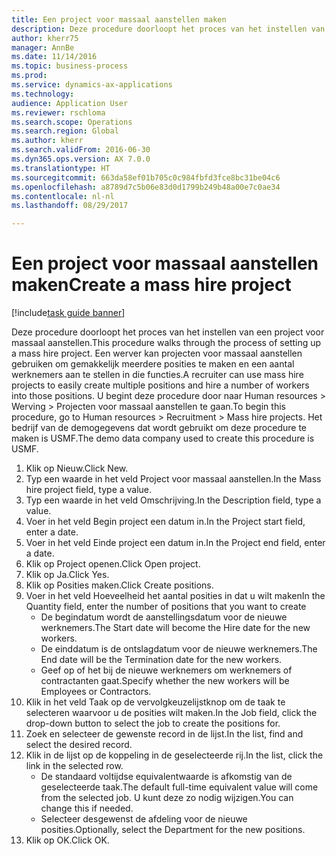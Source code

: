 ```yaml
--- 
title: Een project voor massaal aanstellen maken
description: Deze procedure doorloopt het proces van het instellen van een project voor massaal aanstellen.
author: kherr75
manager: AnnBe
ms.date: 11/14/2016
ms.topic: business-process
ms.prod: 
ms.service: dynamics-ax-applications
ms.technology: 
audience: Application User
ms.reviewer: rschloma
ms.search.scope: Operations
ms.search.region: Global
ms.author: kherr
ms.search.validFrom: 2016-06-30
ms.dyn365.ops.version: AX 7.0.0
ms.translationtype: HT
ms.sourcegitcommit: 663da58ef01b705c0c984fbfd3fce8bc31be04c6
ms.openlocfilehash: a8789d7c5b06e83d0d1799b249b48a00e7c0ae34
ms.contentlocale: nl-nl
ms.lasthandoff: 08/29/2017

---
```

# <a name="create-a-mass-hire-project"></a><span data-ttu-id="a2954-103">Een project voor massaal aanstellen maken</span><span class="sxs-lookup"><span data-stu-id="a2954-103">Create a mass hire project</span></span>

[!include[task guide banner](../../includes/task-guide-banner.md)]

<span data-ttu-id="a2954-104">Deze procedure doorloopt het proces van het instellen van een project voor massaal aanstellen.</span><span class="sxs-lookup"><span data-stu-id="a2954-104">This procedure walks through the process of setting up a mass hire project.</span></span> <span data-ttu-id="a2954-105">Een werver kan projecten voor massaal aanstellen gebruiken om gemakkelijk meerdere posities te maken en een aantal werknemers aan te stellen in die functies.</span><span class="sxs-lookup"><span data-stu-id="a2954-105">A recruiter can use mass hire projects to easily create multiple positions and hire a number of workers into those positions.</span></span> <span data-ttu-id="a2954-106">U begint deze procedure door naar Human resources > Werving > Projecten voor massaal aanstellen te gaan.</span><span class="sxs-lookup"><span data-stu-id="a2954-106">To begin this procedure, go to Human resources > Recruitment > Mass hire projects.</span></span> <span data-ttu-id="a2954-107">Het bedrijf van de demogegevens dat wordt gebruikt om deze procedure te maken is USMF.</span><span class="sxs-lookup"><span data-stu-id="a2954-107">The demo data company used to create this procedure is USMF.</span></span>

1. <span data-ttu-id="a2954-108">Klik op Nieuw.</span><span class="sxs-lookup"><span data-stu-id="a2954-108">Click New.</span></span>
2. <span data-ttu-id="a2954-109">Typ een waarde in het veld Project voor massaal aanstellen.</span><span class="sxs-lookup"><span data-stu-id="a2954-109">In the Mass hire project field, type a value.</span></span>
3. <span data-ttu-id="a2954-110">Typ een waarde in het veld Omschrijving.</span><span class="sxs-lookup"><span data-stu-id="a2954-110">In the Description field, type a value.</span></span>
4. <span data-ttu-id="a2954-111">Voer in het veld Begin project een datum in.</span><span class="sxs-lookup"><span data-stu-id="a2954-111">In the Project start field, enter a date.</span></span>
5. <span data-ttu-id="a2954-112">Voer in het veld Einde project een datum in.</span><span class="sxs-lookup"><span data-stu-id="a2954-112">In the Project end field, enter a date.</span></span>
6. <span data-ttu-id="a2954-113">Klik op Project openen.</span><span class="sxs-lookup"><span data-stu-id="a2954-113">Click Open project.</span></span>
7. <span data-ttu-id="a2954-114">Klik op Ja.</span><span class="sxs-lookup"><span data-stu-id="a2954-114">Click Yes.</span></span>
8. <span data-ttu-id="a2954-115">Klik op Posities maken.</span><span class="sxs-lookup"><span data-stu-id="a2954-115">Click Create positions.</span></span>
9. <span data-ttu-id="a2954-116">Voer in het veld Hoeveelheid het aantal posities in dat u wilt maken</span><span class="sxs-lookup"><span data-stu-id="a2954-116">In the Quantity field, enter the number of positions that you want to create</span></span>
    * <span data-ttu-id="a2954-117">De begindatum wordt de aanstellingsdatum voor de nieuwe werknemers.</span><span class="sxs-lookup"><span data-stu-id="a2954-117">The Start date will become the Hire date for the new workers.</span></span>  
    * <span data-ttu-id="a2954-118">De einddatum is de ontslagdatum voor de nieuwe werknemers.</span><span class="sxs-lookup"><span data-stu-id="a2954-118">The End date will be the Termination date for the new workers.</span></span>  
    * <span data-ttu-id="a2954-119">Geef op of het bij de nieuwe werknemers om werknemers of contractanten gaat.</span><span class="sxs-lookup"><span data-stu-id="a2954-119">Specify whether the new workers will be Employees or Contractors.</span></span>  
10. <span data-ttu-id="a2954-120">Klik in het veld Taak op de vervolgkeuzelijstknop om de taak te selecteren waarvoor u de posities wilt maken.</span><span class="sxs-lookup"><span data-stu-id="a2954-120">In the Job field, click the drop-down button to select the job to create the positions for.</span></span>
11. <span data-ttu-id="a2954-121">Zoek en selecteer de gewenste record in de lijst.</span><span class="sxs-lookup"><span data-stu-id="a2954-121">In the list, find and select the desired record.</span></span>
12. <span data-ttu-id="a2954-122">Klik in de lijst op de koppeling in de geselecteerde rij.</span><span class="sxs-lookup"><span data-stu-id="a2954-122">In the list, click the link in the selected row.</span></span>
    * <span data-ttu-id="a2954-123">De standaard voltijdse equivalentwaarde is afkomstig van de geselecteerde taak.</span><span class="sxs-lookup"><span data-stu-id="a2954-123">The default full-time equivalent value will come from the selected job.</span></span> <span data-ttu-id="a2954-124">U kunt deze zo nodig wijzigen.</span><span class="sxs-lookup"><span data-stu-id="a2954-124">You can change this if needed.</span></span>  
    * <span data-ttu-id="a2954-125">Selecteer desgewenst de afdeling voor de nieuwe posities.</span><span class="sxs-lookup"><span data-stu-id="a2954-125">Optionally, select the Department for the new positions.</span></span>  
13. <span data-ttu-id="a2954-126">Klik op OK.</span><span class="sxs-lookup"><span data-stu-id="a2954-126">Click OK.</span></span>


